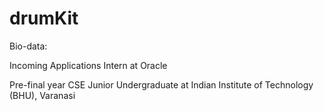 # drumKit
Bio-data:

Incoming Applications Intern at Oracle

Pre-final year CSE Junior Undergraduate at Indian Institute of Technology (BHU), Varanasi
